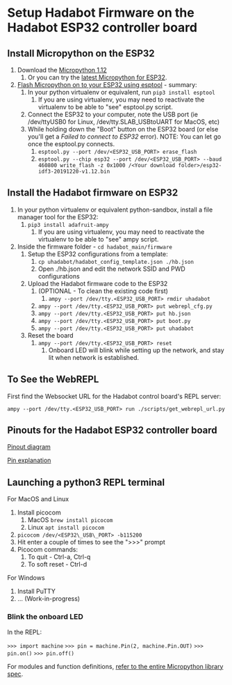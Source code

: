 # Setup Hadabot Firmware on the Hadabot ESP32 controller board

## Install Micropython on the ESP32

1. Download the [Micropython 1.12](https://micropython.org/resources/firmware/esp32-idf3-20191220-v1.12.bin)
    1. Or you can try the [latest Micropython for ESP32](https://micropython.org/download#esp32).
1. [Flash Micropython on to your ESP32 using esptool](https://docs.micropython.org/en/latest/esp32/tutorial/intro.html#deploying-the-firmware) - summary:
    1. In your python virtualenv or equivalent, run `pip3 install esptool`
	    1. If you are using virtualenv, you may need to reactivate the virtualenv to be able to "see" esptool.py script.
	1. Connect the ESP32 to your computer, note the USB port (ie /dev/ttyUSB0 for Linux, /dev/tty.SLAB_USBtoUART for MacOS, etc)
	1. While holding down the "Boot" button on the ESP32 board (or else you'll get a _Failed to connect to ESP32_ error). NOTE: You can let go once the esptool.py connects.
	    1. `esptool.py --port /dev/<ESP32_USB_PORT> erase_flash`
	    1. `esptool.py --chip esp32 --port /dev/<ESP32_USB_PORT> --baud 460800 write_flash -z 0x1000 /<Your download folder>/esp32-idf3-20191220-v1.12.bin`
		
## Install the Hadabot firmware on ESP32

1. In your python virtualenv or equivalent python-sandbox, install a file manager tool for the ESP32:
    1. `pip3 install adafruit-ampy`
	    1. If you are using virtualenv, you may need to reactivate the virtualenv to be able to "see" ampy script.
1. Inside the firmware folder - `cd hadabot_main/firmware`
    1. Setup the ESP32 configurations from a template:
        1. `cp uhadabot/hadabot_config_template.json ./hb.json`
		1. Open ./hb.json and edit the network SSID and PWD configurations
    1. Upload the Hadabot firmware code to the ESP32
        1. (OPTIONAL - To clean the existing code first)
	        1. `ampy --port /dev/tty.<ESP32_USB_PORT> rmdir uhadabot`
        1. `ampy --port /dev/tty.<ESP32_USB_PORT> put webrepl_cfg.py`
        1. `ampy --port /dev/tty.<ESP32_USB_PORT> put hb.json`
        1. `ampy --port /dev/tty.<ESP32_USB_PORT> put boot.py`
        1. `ampy --port /dev/tty.<ESP32_USB_PORT> put uhadabot`
	1. Reset the board
	    1. `ampy --port /dev/tty.<ESP32_USB_PORT> reset`
		    1. Onboard LED will blink while setting up the network, and stay lit when network is established.
		
## To See the WebREPL

First find the Websocket URL for the Hadabot control board's REPL server:

`ampy --port /dev/tty.<ESP32_USB_PORT> run ./scripts/get_webrepl_url.py`


## Pinouts for the Hadabot ESP32 controller board

[Pinout diagram](https://circuits4you.com/wp-content/uploads/2018/12/ESP32-Pinout.jpg)

[Pin explanation](https://circuits4you.com/2018/12/31/esp32-devkit-esp32-wroom-gpio-pinout/)
	
## Launching a python3 REPL terminal

For MacOS and Linux

1. Install picocom
    1. MacOS `brew install picocom`
	1. Linux `apt install picocom`
1. `picocom /dev/<ESP32\_USB\_PORT> -b115200`
1. Hit enter a couple of times to see the ">>>" prompt
1. Picocom commands:
    1. To quit - Ctrl-a, Ctrl-q
	1. To soft reset - Ctrl-d

For Windows

1. Install PuTTY
1. ... (Work-in-progress)

### Blink the onboard LED

In the REPL:

`>>> import machine`
`>>> pin = machine.Pin(2, machine.Pin.OUT)`
`>>> pin.on()`
`>>> pin.off()`

For modules and function definitions, [refer to the entire Micropython library spec](https://docs.micropython.org/en/latest/library/index.html).
